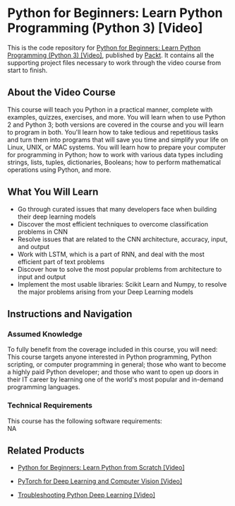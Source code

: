 


# Python for Beginners: Learn Python Programming (Python 3) [Video]
This is the code repository for [Python for Beginners: Learn Python Programming (Python 3) [Video]](https://www.packtpub.com/big-data-and-business-intelligence/troubleshooting-python-deep-learning-video?utm_source=github&utm_medium=repository&utm_campaign=9781788998192), published by [Packt](https://www.packtpub.com/?utm_source=github). It contains all the supporting project files necessary to work through the video course from start to finish.
## About the Video Course
This course will teach you Python in a practical manner, complete with examples, quizzes, exercises, and more. You will learn when to use Python 2 and Python 3; both versions are covered in the course and you will learn to program in both. You'll learn how to take tedious and repetitious tasks and turn them into programs that will save you time and simplify your life on Linux, UNIX, or MAC systems. You will learn how to prepare your computer for programming in Python; how to work with various data types including strings, lists, tuples, dictionaries, Booleans; how to perform mathematical operations using Python, and more.

<H2>What You Will Learn</H2>
<DIV class=book-info-will-learn-text>
<UL>
<LI>Go through curated issues that many developers face when building their deep learning models 
<LI>Discover the most efficient techniques to overcome classification problems in CNN 
<LI>Resolve issues that are related to the CNN architecture, accuracy, input, and output 
<LI>Work with LSTM, which is a part of RNN, and deal with the most efficient part of text problems 
<LI>Discover how to solve the most popular problems from architecture to input and output 
<LI>Implement the most usable libraries: Scikit Learn and Numpy, to resolve the major problems arising from your Deep Learning models </LI></UL></DIV>

## Instructions and Navigation
### Assumed Knowledge
To fully benefit from the coverage included in this course, you will need:<br/>
This course targets anyone interested in Python programming, Python scripting, or computer programming in general; those who want to become a highly paid Python developer; and those who want to open up doors in their IT career by learning one of the world's most popular and in-demand programming languages.
### Technical Requirements
This course has the following software requirements:<br/>
NA

## Related Products
* [Python for Beginners: Learn Python from Scratch [Video]](https://www.packtpub.com/big-data-and-business-intelligence/troubleshooting-python-deep-learning-video?utm_source=github&utm_medium=repository&utm_campaign=9781788998192)

* [PyTorch for Deep Learning and Computer Vision [Video]](https://www.packtpub.com/big-data-and-business-intelligence/troubleshooting-python-deep-learning-video?utm_source=github&utm_medium=repository&utm_campaign=9781788998192)

* [Troubleshooting Python Deep Learning [Video]](https://www.packtpub.com/big-data-and-business-intelligence/troubleshooting-python-deep-learning-video?utm_source=github&utm_medium=repository&utm_campaign=9781788998192)

